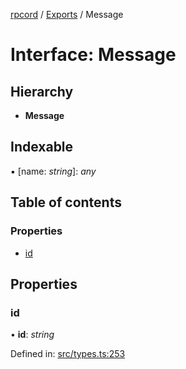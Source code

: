 [rpcord](../README.md) / [Exports](../modules.md) / Message

# Interface: Message

## Hierarchy

* **Message**

## Indexable

▪ [name: *string*]: *any*

## Table of contents

### Properties

- [id](message.md#id)

## Properties

### id

• **id**: *string*

Defined in: [src/types.ts:253](https://github.com/DjDeveloperr/RPCord/blob/ac2ab55/src/types.ts#L253)
